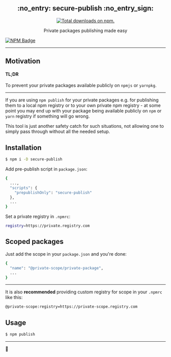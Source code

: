 <h2 align="center">:no_entry: secure-publish :no_entry_sign:</h2>

<p align="center">
    <a href="https://npmcharts.com/compare/secure-publish?minimal=true">
        <img src="https://img.shields.io/npm/dt/secure-publish.svg" alt="Total downloads on npm." />
    </a>
</p>

<p align="center">
    Private packages publishing made easy
</p>

[![NPM Badge](https://nodei.co/npm/secure-publish.png?downloads=true)](https://www.npmjs.com/package/secure-publish)

---

## Motivation

#### TL;DR
To prevent your private packages available publicly on `npmjs` or `yarnpkg`.

---

If you are using `npm publish` for your private packages e.g. for publishing
them to a local npm registry or to your own private npm registry - at some point
you may end up with your package being available publicly on `npm` or `yarn` registry if
something will go wrong.

This tool is just another safety catch for such situations, not allowing one
to simply pass through without all the needed setup.

## Installation

```bash
$ npm i -D secure-publish
```

Add pre-publish script in `package.json`:
```bash
{
  ...,
  "scripts": {
    "prepublishOnly": "secure-publish"
  },
  ...
}
```

Set a private registry in `.npmrc`:

```bash
registry=https://private.registry.com
```

## Scoped packages

Just add the scope in your `package.json` and you're done:
```bash
{
  "name": "@private-scope/private-package",
  ...
}
```
---
It is also **recommended** providing custom registry for scope in your `.npmrc` like this:

```bash
@private-scope:registry=https://private-scope.registry.com
```

## Usage


```bash
$ npm publish
```

---
:dizzy:
